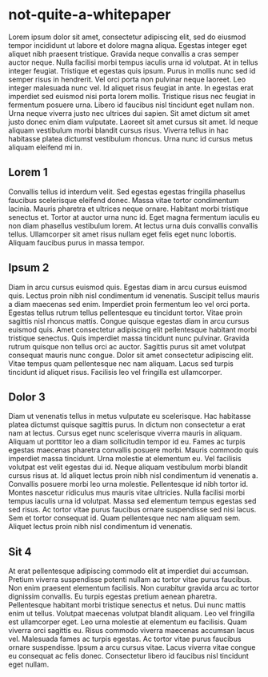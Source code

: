 # not-quite-a-whitepaper

Lorem ipsum dolor sit amet, consectetur adipiscing elit, sed do eiusmod tempor incididunt ut labore et dolore magna aliqua. Egestas integer eget aliquet nibh praesent tristique. Gravida neque convallis a cras semper auctor neque. Nulla facilisi morbi tempus iaculis urna id volutpat. At in tellus integer feugiat. Tristique et egestas quis ipsum. Purus in mollis nunc sed id semper risus in hendrerit. Vel orci porta non pulvinar neque laoreet. Leo integer malesuada nunc vel. Id aliquet risus feugiat in ante. In egestas erat imperdiet sed euismod nisi porta lorem mollis. Tristique risus nec feugiat in fermentum posuere urna. Libero id faucibus nisl tincidunt eget nullam non. Urna neque viverra justo nec ultrices dui sapien. Sit amet dictum sit amet justo donec enim diam vulputate. Laoreet sit amet cursus sit amet. Id neque aliquam vestibulum morbi blandit cursus risus. Viverra tellus in hac habitasse platea dictumst vestibulum rhoncus. Urna nunc id cursus metus aliquam eleifend mi in.

## Lorem 1

Convallis tellus id interdum velit. Sed egestas egestas fringilla phasellus faucibus scelerisque eleifend donec. Massa vitae tortor condimentum lacinia. Mauris pharetra et ultrices neque ornare. Habitant morbi tristique senectus et. Tortor at auctor urna nunc id. Eget magna fermentum iaculis eu non diam phasellus vestibulum lorem. At lectus urna duis convallis convallis tellus. Ullamcorper sit amet risus nullam eget felis eget nunc lobortis. Aliquam faucibus purus in massa tempor.

## Ipsum 2

Diam in arcu cursus euismod quis. Egestas diam in arcu cursus euismod quis. Lectus proin nibh nisl condimentum id venenatis. Suscipit tellus mauris a diam maecenas sed enim. Imperdiet proin fermentum leo vel orci porta. Egestas tellus rutrum tellus pellentesque eu tincidunt tortor. Vitae proin sagittis nisl rhoncus mattis. Congue quisque egestas diam in arcu cursus euismod quis. Amet consectetur adipiscing elit pellentesque habitant morbi tristique senectus. Quis imperdiet massa tincidunt nunc pulvinar. Gravida rutrum quisque non tellus orci ac auctor. Sagittis purus sit amet volutpat consequat mauris nunc congue. Dolor sit amet consectetur adipiscing elit. Vitae tempus quam pellentesque nec nam aliquam. Lacus sed turpis tincidunt id aliquet risus. Facilisis leo vel fringilla est ullamcorper.

## Dolor 3

Diam ut venenatis tellus in metus vulputate eu scelerisque. Hac habitasse platea dictumst quisque sagittis purus. In dictum non consectetur a erat nam at lectus. Cursus eget nunc scelerisque viverra mauris in aliquam. Aliquam ut porttitor leo a diam sollicitudin tempor id eu. Fames ac turpis egestas maecenas pharetra convallis posuere morbi. Mauris commodo quis imperdiet massa tincidunt. Urna molestie at elementum eu. Vel facilisis volutpat est velit egestas dui id. Neque aliquam vestibulum morbi blandit cursus risus at. Id aliquet lectus proin nibh nisl condimentum id venenatis a. Convallis posuere morbi leo urna molestie. Pellentesque id nibh tortor id. Montes nascetur ridiculus mus mauris vitae ultricies. Nulla facilisi morbi tempus iaculis urna id volutpat. Massa sed elementum tempus egestas sed sed risus. Ac tortor vitae purus faucibus ornare suspendisse sed nisi lacus. Sem et tortor consequat id. Quam pellentesque nec nam aliquam sem. Aliquet lectus proin nibh nisl condimentum id venenatis.

## Sit 4

At erat pellentesque adipiscing commodo elit at imperdiet dui accumsan. Pretium viverra suspendisse potenti nullam ac tortor vitae purus faucibus. Non enim praesent elementum facilisis. Non curabitur gravida arcu ac tortor dignissim convallis. Eu turpis egestas pretium aenean pharetra. Pellentesque habitant morbi tristique senectus et netus. Dui nunc mattis enim ut tellus. Volutpat maecenas volutpat blandit aliquam. Leo vel fringilla est ullamcorper eget. Leo urna molestie at elementum eu facilisis. Quam viverra orci sagittis eu. Risus commodo viverra maecenas accumsan lacus vel. Malesuada fames ac turpis egestas. Ac tortor vitae purus faucibus ornare suspendisse. Ipsum a arcu cursus vitae. Lacus viverra vitae congue eu consequat ac felis donec. Consectetur libero id faucibus nisl tincidunt eget nullam.
